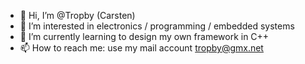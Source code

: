 - 👋 Hi, I’m @Tropby (Carsten)
- 👀 I’m interested in electronics / programming / embedded systems
- 🌱 I’m currently learning to design my own framework in C++
- 📫 How to reach me: use my mail account tropby@gmx.net

<!---
Tropby/Tropby is a ✨ special ✨ repository because its `README.md` (this file) appears on your GitHub profile.
You can click the Preview link to take a look at your changes.
--->
